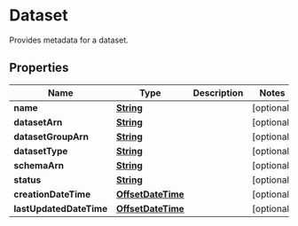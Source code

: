 

# Dataset

Provides metadata for a dataset.

## Properties

| Name | Type | Description | Notes |
|------------ | ------------- | ------------- | -------------|
|**name** | [**String**](String.md) |  |  [optional] |
|**datasetArn** | [**String**](String.md) |  |  [optional] |
|**datasetGroupArn** | [**String**](String.md) |  |  [optional] |
|**datasetType** | [**String**](String.md) |  |  [optional] |
|**schemaArn** | [**String**](String.md) |  |  [optional] |
|**status** | [**String**](String.md) |  |  [optional] |
|**creationDateTime** | [**OffsetDateTime**](OffsetDateTime.md) |  |  [optional] |
|**lastUpdatedDateTime** | [**OffsetDateTime**](OffsetDateTime.md) |  |  [optional] |



